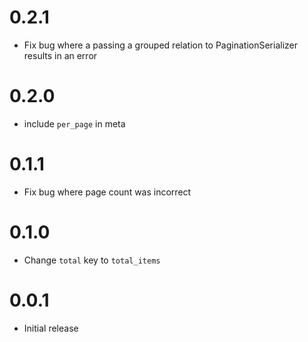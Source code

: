 # 0.2.1

- Fix bug where a passing a grouped relation to PaginationSerializer results in an error

# 0.2.0

- include `per_page` in meta

# 0.1.1

- Fix bug where page count was incorrect

# 0.1.0

- Change `total` key to `total_items`

# 0.0.1

- Initial release
